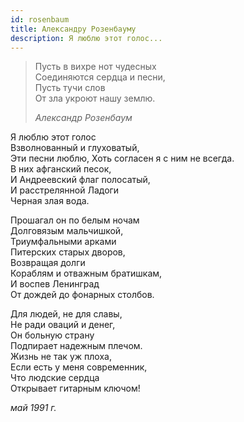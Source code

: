 ```yaml
---
id: rosenbaum
title: Александру Розенбауму
description: Я люблю этот голос...
---
```


> Пусть в вихре нот чудесных\
> Соединяются сердца и песни,\
> Пусть тучи слов\
> От зла укроют нашу землю.
>
> _Александр Розенбаум_

Я люблю этот голос\
Взволнованный и глуховатый,\
Эти песни люблю,
Хоть согласен я с ним не всегда.\
В них афганский песок,\
И Андреевский флаг полосатый,\
И расстрелянной Ладоги\
Черная злая вода.

Прошагал он по белым ночам\
Долговязым мальчишкой,\
Триумфальными арками\
Питерских старых дворов,\
Возвращая долги\
Кораблям и отважным братишкам,\
И воспев Ленинград\
От дождей до фонарных столбов.

Для людей, не для славы,\
Не ради оваций и денег,\
Он больную страну\
Подпирает надежным плечом.\
Жизнь не так уж плоха,\
Если есть у меня современник,\
Что людские сердца\
Открывает гитарным ключом!

_май 1991 г._
